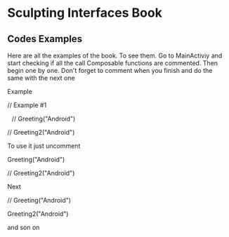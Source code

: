 <h1> Sculpting Interfaces Book </h1>

<h2> Codes Examples </h2>

<p>Here are all the examples of the book. To see them. Go to MainActiviy and start checking if all the call Composable functions are commented. Then 
begin one by one. Don't forget to comment when you finish and do the same with the next one </p>

<p> Example</p>

  // Example #1
<p style="position:relative;margin-left:10px;">  
      // Greeting("Android") 
</p>
<p>
      // Greeting2("Android")
</p>

<p> To use it just uncomment</p>

<p>  
        Greeting("Android") 
</p>
<p>
      // Greeting2("Android")
</p>

<p>Next </p>

<p>  
      // Greeting("Android") 
</p>
<p>
       Greeting2("Android")
</p>

<p>and son on</p>





